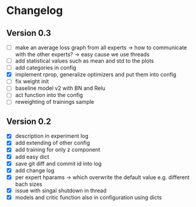 # Changelog


## Version 0.3
- [ ] make an average loss graph from all experts -> how to communicate with the other experts? -> easy cause we use threads
- [ ] add statistical values such as mean and std to the plots
- [ ] add categories in config
- [x] implement rprop, generalize optimizers and put them into config
- [ ] fix weight init
- [ ] baseline model v2 with BN and Relu
- [ ] act function into the config
- [ ] reweighting of trainings sample

## Version 0.2
- [x] description in experiment log
- [x] add extending of other config
- [x] add training for only z component
- [x] add easy dict
- [x] save git diff and commit id into log
- [x] add change log
- [x] per expert hparams -> which overwrite the default value e.g. different bach sizes
- [x] issue with singal shutdown in thread
- [x] models and critic function also in configuration using dicts